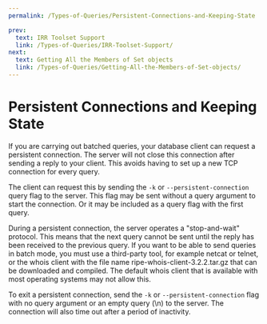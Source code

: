 ```yaml
---
permalink: /Types-of-Queries/Persistent-Connections-and-Keeping-State

prev:
  text: IRR Toolset Support
  link: /Types-of-Queries/IRR-Toolset-Support/
next:
  text: Getting All the Members of Set objects
  link: /Types-of-Queries/Getting-All-the-Members-of-Set-objects/
---
```


# Persistent Connections and Keeping State

If you are carrying out batched queries, your database client can request a persistent connection. The server will not close this connection after sending a reply to your client. This avoids having to set up a new TCP connection for every query.

The client can request this by sending the `-k` or `--persistent-connection` query flag to the server. This flag may be sent without a query argument to start the connection. Or it may be included as a query flag with the first query.

During a persistent connection, the server operates a "stop-and-wait" protocol. This means that the next query cannot be sent until the reply has been received to the previous query. If you want to be able to send queries in batch mode, you must use a third-party tool, for example netcat or telnet, or the whois client with the file name ripe-whois-client-3.2.2.tar.gz that can be downloaded and compiled. The default whois client that is available with most operating systems may not allow this.

To exit a persistent connection, send the `-k` or `--persistent-connection` flag with no query argument or an empty query (\n) to the server. The connection will also time out after a period of inactivity.
